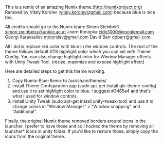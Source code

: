 This is a remix of an amazing Numix theme.(http://numixproject.org) Remixed by Vitaly Korolev (vitaly.korolev@gmail.com) because blue is nice too.

All credits should go to the Numix team:
Simon Steinbeiß <simon.steinbeiss@univie.ac.at>
Joern Konopka <cldx3000@googlemail.com>
Georgi Karavasilev <motorslav@gmail.com>
David Barr <dpbarr@gmail.com>

All I did is replace red color with blue in the window controls. The rest of the theme follows default GTK highlight color which you can set with Theme Config. You can also change highlight color for Window Manager effects with Unity Tweak Tool. (resize, maximize and expose highlight effect)

Here are detailed steps to get this theme working:
1. Copy Numix-Blue-Remix to /usr/share/themes/
2. Install Theme Configuration app (sudo apt-get install gtk-theme-config) and use it to set highlight color to blue. I suggest #3465a4 and that's what I used for window controls.
3. Install Unity Tweak (sudo apt-get install unity-tweak-tool) and use it to change colors in "Window Manager" > "Window snapping" and "Additional".

Finally, the original Numix theme removed borders around icons in the launcher. I prefer to have those and so I hacked the theme by removing all launcher* icons in unity folder. If you'd like to restore those, simply copy the icons from the original theme.

